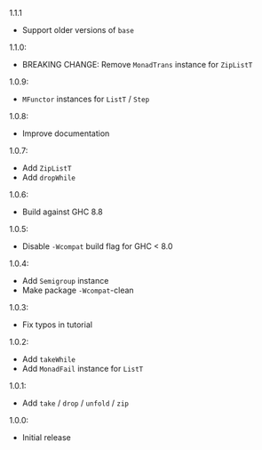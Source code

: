 1.1.1

- Support older versions of `base`

1.1.0:

- BREAKING CHANGE: Remove `MonadTrans` instance for `ZipListT`

1.0.9:

- `MFunctor` instances for `ListT` / `Step`

1.0.8:

- Improve documentation

1.0.7:

- Add `ZipListT`
- Add `dropWhile`

1.0.6:

- Build against GHC 8.8

1.0.5:

- Disable `-Wcompat` build flag for GHC < 8.0

1.0.4:

- Add `Semigroup` instance
- Make package `-Wcompat`-clean

1.0.3:

- Fix typos in tutorial

1.0.2:

- Add `takeWhile`
- Add `MonadFail` instance for `ListT`

1.0.1:

- Add `take` / `drop` / `unfold` / `zip`

1.0.0:

- Initial release
